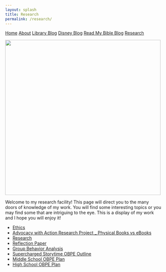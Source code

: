 ```yaml
---
layout: splash
title: Research
permalink: /research/
---
```


[Home](/)
[About](/about/)
[Library Blog](/library/)
[Disney Blog](/disney/)
[Read My Bible Blog](/bible/)
[Research](/research/)

<img src="https://wallpaperstock.net/wallpapers/thumbs1/49952hd.jpg" width="500px" length="500px">

 Welcome to my research facility! This page will direct you to the many doors of knowledge of my work. You will find some interesting topics or you may find some that are intriguing to the eye. This is a display of my work and I hope you will enjoy it!

*  <a href="/assets/docs/Ethics.pdf">Ethics</a>
*  <a href="/assets/docs/Advocacy with Action Research Project_ Physical Books vs eBooks.pdf">Advocacy with Action Research Project _ Physical Books vs eBooks</a>
*  <a href="/assets/docs/Research.pdf">Research</a>
*  <a href= "/assets/docs/Reflection Paper.pdf">Reflection Paper</a>
*  <a href="/assets/docs/Group Behavior Analysis.pdf">Group Behavior Analysis</a>
*  <a href="/assets/docs/Supercharged Storytime OBPE Outline.pdf">Supercharged Storytime OBPE Outline</a>
*  <a href="/assets/docs/Middle School OBPE Plan.pdf">Middle School OBPE Plan</a>
*  <a href="/assets/docs/High School OBPE Plan.pdf">High School OBPE Plan</a>
